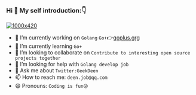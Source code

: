 ### Hi 👋 My self introduction:👇

[![1000x420](https://user-images.githubusercontent.com/438920/84861219-66036b00-b025-11ea-956b-0b5e009e0d78.gif "Fatih Arslan")](https://github.com/fatih)


- 🔭 I’m currently working on `Golang` `Go+`👉[goplus.grg](https://goplus.grg)
- 🌱 I’m currently learning `Go+`
- 👯 I’m looking to collaborate on `Contribute to interesting open source projects together`
- 🤔 I’m looking for help with `Golang develop job`
- 💬 Ask me about `Twitter:GeekDeen`
- 📫 How to reach me: `deen.job@qq.com`
- 😄 Pronouns: `Coding is fun😜`
<!-- - ⚡ Fun fact: ... -->

